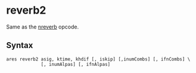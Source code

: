 <!--
id:reverb2
category:Signal Modifiers:Reverberation
-->
# reverb2
Same as the [nreverb](../../opcodes/nreverb) opcode.

## Syntax
``` csound-orc
ares reverb2 asig, ktime, khdif [, iskip] [,inumCombs] [, ifnCombs] \
             [, inumAlpas] [, ifnAlpas]
```
